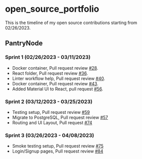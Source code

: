 # open_source_portfolio
This is the timeline of my open source contributions starting from 02/26/2023.

## PantryNode

### Sprint 1 (02/26/2023 - 03/11/2023)
- Docker container, Pull request review [#28](https://github.com/ChicoState/PantryNode/pull/28).
- React folder, Pull request review [#36](https://github.com/ChicoState/PantryNode/pull/36).
- Linter workflow help, Pull request review [#40](https://github.com/ChicoState/PantryNode/pull/40).
- Docker container, Pull request review [#43](https://github.com/ChicoState/PantryNode/pull/43).
- Added Material UI to React, pull request [#56](https://github.com/ChicoState/PantryNode/pull/56).

### Sprint 2 (03/12/2023 - 03/25/2023)
- Testing setup, Pull request review [#59](https://github.com/ChicoState/PantryNode/pull/59#pullrequestreview-1338625018)
- Migrate to PostgreSQL, Pull request review [#57](https://github.com/ChicoState/PantryNode/pull/57)
- Routing and UI Layout, Pull request [#74](https://github.com/ChicoState/PantryNode/pull/74)

### Sprint 3 (03/26/2023 - 04/08/2023)
- Smoke testing setup, Pull request review [#75](https://github.com/ChicoState/PantryNode/pull/75)
- Login/Signup pages, Pull request review [#84](https://github.com/ChicoState/PantryNode/pull/84)
